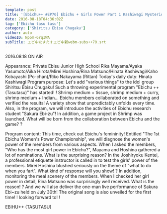 ```yaml
---
template: post
title: '[Ebichu++ #EP70] Ebichu + Girls Power Part 1 Kashiwagi Mysterious Big Cry!?'
date: 2016-08-18T04:36:02Z
tag: ['Ebichu tasu tasu']
category: ['Shiritsu Ebisu Chugaku']
author: auto 
videoID: Npom-6rqIWA
subTitle: エビ中たすたすエビ中新webm-subs++70.srt
---
```

2016.08.18 ON AIR

Appearance: Private Ebisu Junior High School
Rika Mayama/Ayaka Yasumoto/Aika Hirota/Mirei Hoshina/Rina Matsuno/Hinata Kashiwagi/Kaho Kobayashi (Po-chan)/Riko Nakayama (Rittan)
Today's daily duty: Hinata Kashiwagi
Program purpose: Let's add "various things" to the idol group Shiritsu Ebisu Chugaku! Such a throwing experimental program "Ebichu ++ (Tasutasu)" has started! !
Shrimp medium + tissue, shrimp medium + curry, shrimp medium + Indian... Ebichu members collaborated on something and verified the results!
A variety show that unpredictably unfolds every time.
Also, in the program, we will introduce the activities of Ebichu research student "Sakura Ebi-zu"!
In addition, a game project in Shrimp was launched. What will be born from the collaboration between Ebichu and the game? ?

Program content: This time, check out Ebichu's femininity! Entitled "The 1st Ebichu Women's Power Championship", we will diagnose the women's power of the members from various aspects. When I asked the members, "Who has the most girl power in Ebichu?", Mayama and Hoshina gathered a lot of nominations. What is the surprising reason? In the Joshiryoku Kentei, a professional etiquette instructor is called in to test the girls' power of the members. Mirei Hoshina blushed seriously on the theme of "what to do when you fart". What kind of response will you show! ? In addition, monitoring the meal scenery of the members. When I checked her girl power in detail, Rina Matsuno was surprisingly well received. What is the reason! ? And we will also deliver the one-man live performance of Sakura Ebi~zu held on July 30th! The original song is also unveiled for the first time! ! looking forward to! !

EBIHU++ (TASUTASU)
